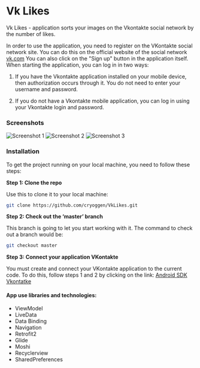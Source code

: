 # Vk Likes
Vk Likes - application sorts your images on the Vkontakte social network by the number of likes.

In order to use the application, you need to register on the VKontakte social network site. You can do this on the official website of the social network [vk.com](https://vk.com)
You can also click on the "Sign up" button in the application itself. When starting the application, you can log in in two ways:

1. If you have the Vkontakte application installed on your mobile device, then authorization occurs through it. You do not need to enter your username and password.

2. If you do not have a Vkontakte mobile application, you can log in using your Vkontakte login and password.

### Screenshots

![Screenshot 1](/screenshots/Screenshot_1636826986.png)
![Screenshot 2](/screenshots/Screenshot_1636410251.png)
![Screenshot 3](/screenshots/Screenshot_1636410258.png)

### Installation

To get the project running on your local machine, you need to follow these steps:

**Step 1: Clone the repo**

Use this to clone it to your local machine:
```bash
git clone https://github.com/cryoggen/VkLikes.git
```

**Step 2: Check out the ‘master’ branch**

This branch is going to let you start working with it. The command to check out a branch would be:

```bash
git checkout master
```

**Step 3: Сonnect your application VKontakte**

You must create and connect your VKontakte application to the current code. To do this, follow steps 1 and 2 by clicking on the link:
[Android SDK Vkontatke](https://vk.com/dev/android_sdk)

#### App use libraries and technologies:

- ViewModel
- LiveData
- Data Binding
- Navigation
- Retrofit2
- Glide
- Moshi
- Recyclerview
- SharedPreferences
